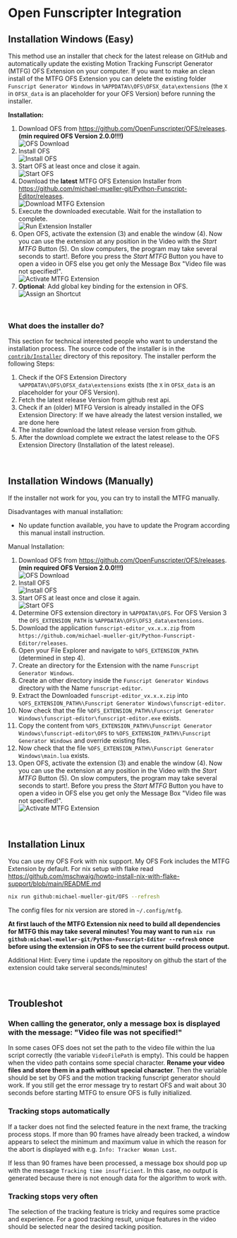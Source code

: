 # Open Funscripter Integration

## Installation Windows (Easy)

This method use an installer that check for the latest release on GitHub and automatically update the existing Motion Tracking Funscript Generator (MTFG) OFS Extension on your computer. If you want to make an clean install of the MTFG OFS Extension you can delete the existing folder `Funscript Generator Windows` in `%APPDATA%\OFS\OFSX_data\extensions` (the `X` in `OFSX_data` is an placeholder for your OFS Version) before running the installer.

**Installation:**

1. Download OFS from https://github.com/OpenFunscripter/OFS/releases. **(min required OFS Version 2.0.0!!!)**
   <br> ![OFS Download](./images/ofs_installation_01.jpg)
2. Install OFS
   <br> ![Install OFS](./images/ofs_installation_03.jpg)
3. Start OFS at least once and close it again.
   <br> ![Start OFS](./images/ofs_installation_04.jpg)
4. Download the **latest** MTFG OFS Extension Installer from https://github.com/michael-mueller-git/Python-Funscript-Editor/releases.
   <br> ![Download MTFG Extension](./images/ofs_extension_01.jpg)
5. Execute the downloaded executable. Wait for the installation to complete.
   <br> ![Run Extension Installer](./images/ofs_extension_02.jpg)
6. Open OFS, activate the extension (3) and enable the window (4). Now you can use the extension at any position in the Video with the _Start MTFG_ Button (5). On slow computers, the program may take several seconds to start!. Before you press the _Start MTFG_ Button you have to open a video in OFS else you get only the Message Box "Video file was not specified!".
   <br> ![Activate MTFG Extension](./images/ofs_extension_03.jpg)
7. **Optional**: Add global key binding for the extension in OFS.
   <br> ![Assign an Shortcut](./images/ofs_extension_04.jpg)

<br>

### What does the installer do?

This section for technical interested people who want to understand the installation process. The source code of the installer is in the [`contrib/Installer`](https://github.com/michael-mueller-git/Python-Funscript-Editor/tree/main/contrib/Installer) directory of this repository. The installer perform the following Steps:

1. Check if the OFS Extension Directory `%APPDATA%\OFS\OFSX_data\extensions` exists (the `X` in `OFSX_data` is an placeholder for your OFS Version).
2. Fetch the latest release Version from github rest api.
3. Check if an (older) MTFG Version is already installed in the OFS Extension Directory: If we have already the latest version installed, we are done here
4. The installer download the latest release version from github.
5. After the download complete we extract the latest release to the OFS Extension Directory (Installation of the latest release).

<br>

## Installation Windows (Manually)

If the installer not work for you, you can try to install the MTFG manually.

Disadvantages with manual installation:

- No update function available, you have to update the Program according this manual install instruction.

Manual Installation:

1. Download OFS from https://github.com/OpenFunscripter/OFS/releases. **(min required OFS Version 2.0.0!!!)**
   <br> ![OFS Download](./images/ofs_installation_01.jpg)
2. Install OFS
   <br> ![Install OFS](./images/ofs_installation_03.jpg)
3. Start OFS at least once and close it again.
   <br> ![Start OFS](./images/ofs_installation_04.jpg)
4. Determine OFS extension directory in `%APPDATA%\OFS`. For OFS Version 3 the `OFS_EXTENSION_PATH` is `%APPDATA%\OFS\OFS3_data\extensions`.
5. Download the application `funscript-editor_vx.x.x.zip` from `https://github.com/michael-mueller-git/Python-Funscript-Editor/releases`.
6. Open your File Explorer and navigate to `%OFS_EXTENSION_PATH%` (determined in step 4).
7. Create an directory for the Extension with the name `Funscript Generator Windows`.
8. Create an other directory inside the `Funscript Generator Windows` directory with the Name `funscript-editor`.
9. Extract the Downloaded `funscript-editor_vx.x.x.zip` into `%OFS_EXTENSION_PATH%\Funscript Generator Windows\funscript-editor`.
10. Now check that the file `%OFS_EXTENSION_PATH%\Funscript Generator Windows\funscript-editor\funscript-editor.exe` exists.
11. Copy the content from `%OFS_EXTENSION_PATH%\Funscript Generator Windows\funscript-editor\OFS` to `%OFS_EXTENSION_PATH%\Funscript Generator Windows` and override existing files.
12. Now check that the file `%OFS_EXTENSION_PATH%\Funscript Generator Windows\main.lua` exists.
13. Open OFS, activate the extension (3) and enable the window (4). Now you can use the extension at any position in the Video with the _Start MTFG_ Button (5). On slow computers, the program may take several seconds to start!. Before you press the _Start MTFG_ Button you have to open a video in OFS else you get only the Message Box "Video file was not specified!".
    <br> ![Activate MTFG Extension](./images/ofs_extension_03.jpg)

<br>

## Installation Linux

You can use my OFS Fork with nix support. My OFS Fork includes the MTFG Extension by default. For nix setup with flake read https://github.com/mschwaig/howto-install-nix-with-flake-support/blob/main/README.md

```sh
nix run github:michael-mueller-git/OFS --refresh
```

The config files for nix version are stored in `~/.config/mtfg`.

**At first lauch of the MTFG Extension nix need to build all dependencies for MTFG this may take several minutes! You may want to run `nix run github:michael-mueller-git/Python-Funscript-Editor --refresh` once before using the extension in OFS to see the current build process output.**

Additional Hint: Every time i update the repository on github the start of the extension could take serveral seconds/minutes!

<br>

## Troubleshot

### When calling the generator, only a message box is displayed with the message: "Video file was not specified!"

In some cases OFS does not set the path to the video file within the lua script correctly (the variable `VideoFilePath` is empty). This could be happen when the video path contains some special character. **Rename your video files and store them in a path without special character**. Then the variable should be set by OFS and the motion tracking funscript generator should work. If you still get the error message try to restart OFS and wait about 30 seconds before starting MTFG to ensure OFS is fully initialized.

### Tracking stops automatically

If a tacker does not find the selected feature in the next frame, the tracking process stops. If more than 90 frames have already been tracked, a window appears to select the minimum and maximum value in which the reason for the abort is displayed with e.g. `Info: Tracker Woman Lost`.

If less than 90 frames have been processed, a message box should pop up with the message `Tracking time insufficient`. In this case, no output is generated because there is not enough data for the algorithm to work with.

### Tracking stops very often

The selection of the tracking feature is tricky and requires some practice and experience. For a good tracking result, unique features in the video should be selected near the desired tacking position.
